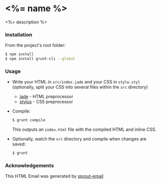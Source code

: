 <%= name %>
===========

<%= description %>

### Installation

From the project's root folder:

```sh
$ npm install
$ npm install grunt-cli --global
```

### Usage

- Write your HTML in `src/index.jade` and your CSS in `style.styl` (optionally, split your CSS into several files within the `src` directory)
  - [jade](http://jade-lang.com/) - HTML preprocessor
  - [stylus](http://learnboost.github.io/stylus/) - CSS preprocessor

- Compile:

  ```sh
  $ grunt compile
  ```

  This outputs an `index.html` file with the compiled HTML and inline CSS.

- Optionally, watch the `src` directory and compile when changes are saved:

  ```sh
  $ grunt
  ```

### Acknowledgements

This HTML Email was generated by [sprout-email](https://github.com/carrot/sprout-email)